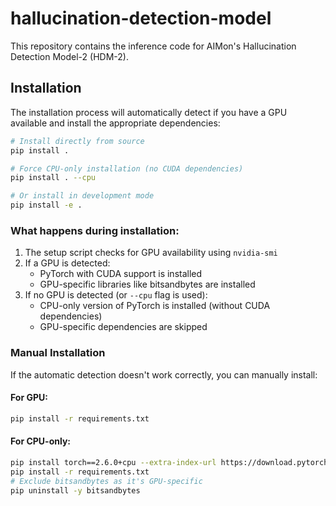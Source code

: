 # hallucination-detection-model

This repository contains the inference code for AIMon's Hallucination Detection Model-2 (HDM-2).

## Installation

The installation process will automatically detect if you have a GPU available and install the appropriate dependencies:

```bash
# Install directly from source
pip install .

# Force CPU-only installation (no CUDA dependencies)
pip install . --cpu

# Or install in development mode
pip install -e .
```

### What happens during installation:

1. The setup script checks for GPU availability using `nvidia-smi`
2. If a GPU is detected:
   - PyTorch with CUDA support is installed
   - GPU-specific libraries like bitsandbytes are installed
3. If no GPU is detected (or `--cpu` flag is used):
   - CPU-only version of PyTorch is installed (without CUDA dependencies)
   - GPU-specific dependencies are skipped

### Manual Installation

If the automatic detection doesn't work correctly, you can manually install:

#### For GPU:
```bash
pip install -r requirements.txt
```

#### For CPU-only:
```bash
pip install torch==2.6.0+cpu --extra-index-url https://download.pytorch.org/whl/cpu
pip install -r requirements.txt
# Exclude bitsandbytes as it's GPU-specific
pip uninstall -y bitsandbytes
```
